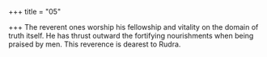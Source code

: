 +++
title = "05"

+++
The reverent ones worship his fellowship and vitality on the domain of  truth itself.
He has thrust outward the fortifying nourishments when being praised  by men. This reverence is dearest to Rudra.